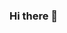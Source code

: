 ### Hi there 👋

<!--
**BillyWazir/BillyWazir** is a ✨ _special_ ✨ repository because its `README.md` (this file) appears on your GitHub profile.

Here are some ideas to get you started:

- 🔭 I’m currently working on Developing applications for Businesses and the integration of Ai
- 🌱 I’m currently learning Ai tools and development of business appplications
- 👯 I’m looking to collaborate on Any form of project that is based around Ai so i can learn more 
- 🤔 I’m looking for help with ...
- 💬 Ask me about cars, cats and coffee 😻🏎️☕
- 📫 How to reach me: m.wazir@student.curtin.edu.au
- ⚡ Fun fact: You've likely heard of the Big Bang, the event that birthed our universe. But here's a twist: While we often think of the Big Bang as a kind of explosion that happened at a particular point in space, that's not quite right. Instead, the Big Bang happened everywhere at once. This means there isn't a "center" of the universe from which everything is expanding away. Every point in the universe is, from its own perspective, the center.

To visualize this, think of a balloon with dots on it. As you blow up the balloon, the dots move away from each other, but there's no single "center" dot from which all the others are moving away. Instead, every dot sees itself as stationary and perceives the other dots as moving away from it. Similarly, as the universe expands, galaxies move away from each other, but not from a central starting point.
-->
